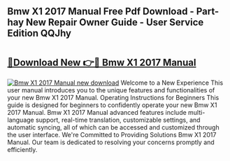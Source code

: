 ## Bmw X1 2017 Manual Free Pdf Download - Part-hay New Repair Owner Guide - User Service Edition QQJhy

# <h2><a href="http://bc41012.oget.top/?id=Bmw+X1+2017+Manual">🔗Download New 👉🔴 Bmw X1 2017 Manual</a></h2>

[![Bmw X1 2017 Manual new download](https://i.imgur.com/5g1atiW.png)](http://bc41012.oget.top/?id=Bmw+X1+2017+Manual)
Welcome to a New Experience This user manual introduces you to the unique features and functionalities of your new Bmw X1 2017 Manual. Operating Instructions for Beginners This guide is designed for beginners to confidently operate your new Bmw X1 2017 Manual. Bmw X1 2017 Manual advanced features include multi-language support, real-time translation, customizable settings, and automatic syncing, all of which can be accessed and customized through the user interface. We're Committed to Providing Solutions Bmw X1 2017 Manual. Our team is dedicated to resolving your concerns promptly and efficiently.
